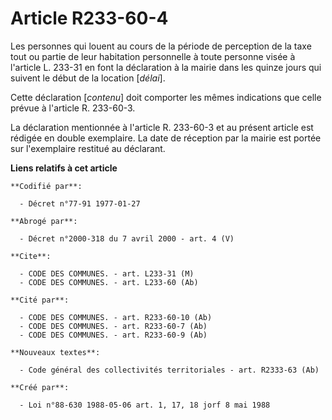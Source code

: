 # Article R233-60-4

Les personnes qui louent au cours de la période de perception de la taxe tout ou partie de leur habitation personnelle à
toute personne visée à l'article L. 233-31 en font la déclaration à la mairie dans les quinze jours qui suivent le début de
la location [*délai*].

Cette déclaration [*contenu*] doit comporter les mêmes indications que celle prévue à l'article R. 233-60-3.

La déclaration mentionnée à l'article R. 233-60-3 et au présent article est rédigée en double exemplaire. La date de
réception par la mairie est portée sur l'exemplaire restitué au déclarant.

**Liens relatifs à cet article**

	**Codifié par**:

	  - Décret n°77-91 1977-01-27

	**Abrogé par**:

	  - Décret n°2000-318 du 7 avril 2000 - art. 4 (V)

	**Cite**:

	  - CODE DES COMMUNES. - art. L233-31 (M)
	  - CODE DES COMMUNES. - art. L233-60 (Ab)

	**Cité par**:

	  - CODE DES COMMUNES. - art. R233-60-10 (Ab)
	  - CODE DES COMMUNES. - art. R233-60-7 (Ab)
	  - CODE DES COMMUNES. - art. R233-60-9 (Ab)

	**Nouveaux textes**:

	  - Code général des collectivités territoriales - art. R2333-63 (Ab)

	**Créé par**:

	  - Loi n°88-630 1988-05-06 art. 1, 17, 18 jorf 8 mai 1988
